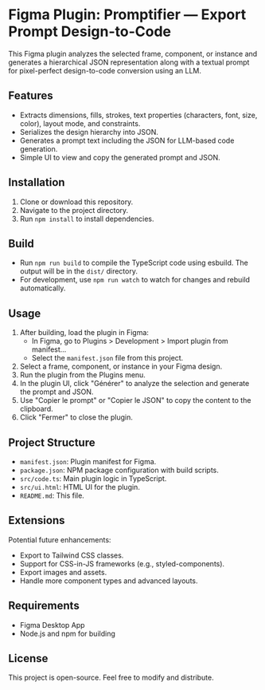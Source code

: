 # Figma Plugin: Promptifier — Export Prompt Design-to-Code

This Figma plugin analyzes the selected frame, component, or instance and generates a hierarchical JSON representation along with a textual prompt for pixel-perfect design-to-code conversion using an LLM.

## Features

- Extracts dimensions, fills, strokes, text properties (characters, font, size, color), layout mode, and constraints.
- Serializes the design hierarchy into JSON.
- Generates a prompt text including the JSON for LLM-based code generation.
- Simple UI to view and copy the generated prompt and JSON.

## Installation

1. Clone or download this repository.
2. Navigate to the project directory.
3. Run `npm install` to install dependencies.

## Build

- Run `npm run build` to compile the TypeScript code using esbuild. The output will be in the `dist/` directory.
- For development, use `npm run watch` to watch for changes and rebuild automatically.

## Usage

1. After building, load the plugin in Figma:
   - In Figma, go to Plugins > Development > Import plugin from manifest...
   - Select the `manifest.json` file from this project.
2. Select a frame, component, or instance in your Figma design.
3. Run the plugin from the Plugins menu.
4. In the plugin UI, click "Générer" to analyze the selection and generate the prompt and JSON.
5. Use "Copier le prompt" or "Copier le JSON" to copy the content to the clipboard.
6. Click "Fermer" to close the plugin.

## Project Structure

- `manifest.json`: Plugin manifest for Figma.
- `package.json`: NPM package configuration with build scripts.
- `src/code.ts`: Main plugin logic in TypeScript.
- `src/ui.html`: HTML UI for the plugin.
- `README.md`: This file.

## Extensions

Potential future enhancements:
- Export to Tailwind CSS classes.
- Support for CSS-in-JS frameworks (e.g., styled-components).
- Export images and assets.
- Handle more component types and advanced layouts.

## Requirements

- Figma Desktop App
- Node.js and npm for building

## License

This project is open-source. Feel free to modify and distribute.